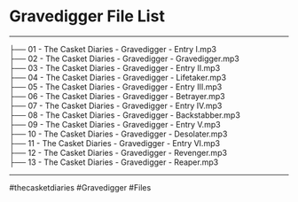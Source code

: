 # Gravedigger File List

---

├── 01 - The Casket Diaries - Gravedigger - Entry I.mp3  
├── 02 - The Casket Diaries - Gravedigger - Gravedigger.mp3  
├── 03 - The Casket Diaries - Gravedigger - Entry II.mp3  
├── 04 - The Casket Diaries - Gravedigger - Lifetaker.mp3  
├── 05 - The Casket Diaries - Gravedigger - Entry III.mp3  
├── 06 - The Casket Diaries - Gravedigger - Betrayer.mp3  
├── 07 - The Casket Diaries - Gravedigger - Entry IV.mp3  
├── 08 - The Casket Diaries - Gravedigger - Backstabber.mp3  
├── 09 - The Casket Diaries - Gravedigger - Entry V.mp3  
├── 10 - The Casket Diaries - Gravedigger - Desolater.mp3  
├── 11 - The Casket Diaries - Gravedigger - Entry VI.mp3  
├── 12 - The Casket Diaries - Gravedigger - Revenger.mp3  
├── 13 - The Casket Diaries - Gravedigger - Reaper.mp3

---

#thecasketdiaries #Gravedigger #Files
